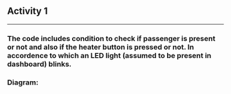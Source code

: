 ## Activity 1
<hr>

### The code includes condition to check if passenger is present or not and also if the heater button is pressed or not. In accordence to which an LED light (assumed to be present in dashboard) blinks.
### Diagram:
